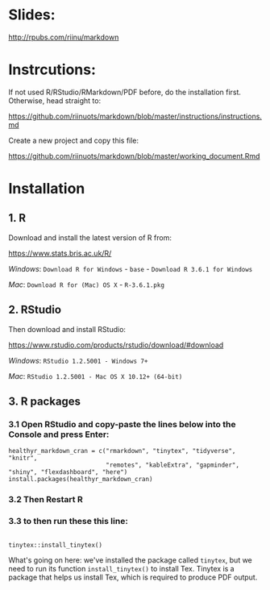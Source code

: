 
# Slides:

http://rpubs.com/riinu/markdown


# Instrcutions:

If not used R/RStudio/RMarkdown/PDF before, do the installation first. Otherwise, head straight to:

https://github.com/riinuots/markdown/blob/master/instructions/instructions.md

Create a new project and copy this file: 

https://github.com/riinuots/markdown/blob/master/working_document.Rmd


# Installation

## 1. R

Download and install the latest version of R from:

https://www.stats.bris.ac.uk/R/

*Windows*: `Download R for Windows` - `base` - `Download R 3.6.1 for Windows`

*Mac*: `Download R for (Mac) OS X` - `R-3.6.1.pkg`

## 2. RStudio

Then download and install RStudio:

https://www.rstudio.com/products/rstudio/download/#download

*Windows*: `RStudio 1.2.5001 - Windows 7+`

*Mac*: `RStudio 1.2.5001 - Mac OS X 10.12+ (64-bit)`

## 3. R packages

### 3.1 Open RStudio and copy-paste the lines below into the Console and press Enter:

```{r}
healthyr_markdown_cran = c("rmarkdown", "tinytex", "tidyverse", "knitr",
                           "remotes", "kableExtra", "gapminder", "shiny", "flexdashboard", "here")
install.packages(healthyr_markdown_cran)
```

### 3.2 Then Restart R

### 3.3 to then run these this line:
```{r}

tinytex::install_tinytex()

```
What's going on here: we've installed the package called `tinytex`, but we need to run its function `install_tinytex()` to  install Tex. Tinytex is a package that helps us install Tex, which is required to produce PDF output.


